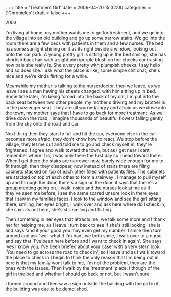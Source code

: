 +++
title = 'Treatment Girl'
date = 2006-04-20 15:32:00
categories = ['Chronicles']
draft = false
+++

2003 

I'm living at home, my mother wants me to go for treatment, and we go into the village into an old building and go up some narrow stairs. We go into the room there are a few beds with patients in them and a few nurses. The bed has some sunlight shining on it as its right beside a window, looking out onto the car park. A young pretty girl is sitting up in the bed smiling; she has shortish back hair with a sight pink/purple blush on her cheeks contrasting how pale she really is. She's very pretty with plumpish cheeks, I say hello and so does she. I ask what the place is like, some simple chit chat, she's nice and we're kinda flirting for a while. 

Meanwhile my mother is talking to the nurse/doctor, then we leave, as we leave I see a man having his sheets changed, with him sitting up in bed. Some time later, I'm being forced into the back of my car, I'm put into the back seat between two other people, my mother s driving and my brother is in the passenger seat.  They are all worried/angry and afraid as we drive into the town, my mother says that I have to go back for more treatment. As we drive down the road, I imagine thousands of beautiful flowers falling gently from the sky onto the road and car.

Next thing then they start to fall and hit the car, everyone else in the car becomes more afraid, they don't know how to react.  We stop before the village, they let me out and told me to go and check myself in, they're frightened. I agree and walk toward the town, but as I get near I cant remember where it is, I was only there the first day so I head toward there. When I get there the stairs are narrower now, barely wide enough for me to fit through, then they disappear, now instead of stairs there are filing cabinets stacked on top of each other filled with patients files.  The cabinets are stacked on top of each other to form a stairway
.
I manage to pull myself up and through the door, there's a sign on the door, it says that there's a group meeting going on. I walk inside and the nurses look at me as if they've seen me before, I see the same scared unsure look in there eyes that I saw in my families faces. I look to the window and see the girl sitting there, smiling, her eyes bright, I walk over and ask here where do I check in, she says its not here, she's still smiling and flirting. 

Then something in her eyes that attracts me, we talk some more and I thank her for helping me, as I leave I turn back to see if she's still looking, she is and says 'and if your good you may even get my number' I smile then turn around and ask 'well what if I'm bad', we both smile, I walk over to a nurse and say that 'I've been here before and I want to check in again'. She says 'yes I know you, I've been briefed about your case' with a very stern look. 'You need to go across the road to check in', so I leave and as I walk toward the place to check in I begin to think the only reason that I'm being out in here is that my family wont talk to me, I'm not the problem, they are the ones with the issues. Then I walk by the 'treatment' place, I though of the girl in the bed and whether I should go back or not, but I wasn't sure.

I turned around and then saw a sign outside the building with the girl in it, the building was due to be demolished. 